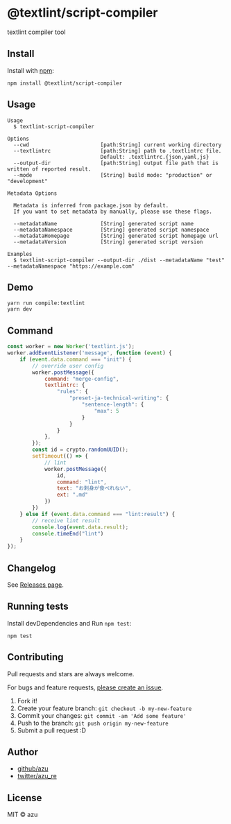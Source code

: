 # @textlint/script-compiler

textlint compiler tool

## Install

Install with [npm](https://www.npmjs.com/):

    npm install @textlint/script-compiler

## Usage

    Usage
      $ textlint-script-compiler 
 
    Options
      --cwd                       [path:String] current working directory
      --textlintrc                [path:String] path to .textlintrc file.
                                  Default: .textlintrc.{json,yaml,js}
      --output-dir                [path:String] output file path that is written of reported result.
      --mode                      [String] build mode: "production" or "development"
      
    Metadata Options

      Metadata is inferred from package.json by default.
      If you want to set metadata by manually, please use these flags.
    
      --metadataName              [String] generated script name
      --metadataNamespace         [String] generated script namespace
      --metadataHomepage          [String] generated script homepage url
      --metadataVersion           [String] generated script version
 
    Examples
      $ textlint-script-compiler --output-dir ./dist --metadataName "test" --metadataNamespace "https://example.com"

## Demo

    yarn run compile:textlint
    yarn dev

## Command

```js
const worker = new Worker('textlint.js');
worker.addEventListener('message', function (event) {
    if (event.data.command === "init") {
        // override user config
        worker.postMessage({
            command: "merge-config",
            textlintrc: {
                "rules": {
                    "preset-ja-technical-writing": {
                        "sentence-length": {
                            "max": 5
                        }
                    }
                }
            },
        });
        const id = crypto.randomUUID();
        setTimeout(() => {
            // lint
            worker.postMessage({
                id,
                command: "lint",
                text: "お刺身が食べれない",
                ext: ".md"
            })
        })
    } else if (event.data.command === "lint:result") {
        // receive lint result
        console.log(event.data.result);
        console.timeEnd("lint")
    }
});
```
## Changelog

See [Releases page](https://github.com/textlint/editor/releases).

## Running tests

Install devDependencies and Run `npm test`:

    npm test

## Contributing

Pull requests and stars are always welcome.

For bugs and feature requests, [please create an issue](https://github.com/textlint/editor/issues).

1. Fork it!
2. Create your feature branch: `git checkout -b my-new-feature`
3. Commit your changes: `git commit -am 'Add some feature'`
4. Push to the branch: `git push origin my-new-feature`
5. Submit a pull request :D

## Author

- [github/azu](https://github.com/azu)
- [twitter/azu_re](https://twitter.com/azu_re)

## License

MIT © azu
